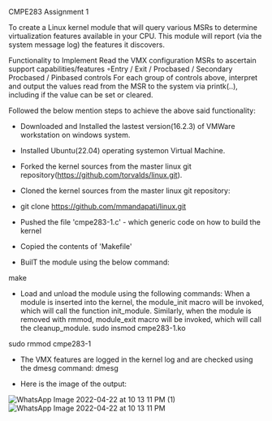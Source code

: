 CMPE283 Assignment 1

To create a Linux kernel module that will query various MSRs to determine virtualization features available in your CPU. This module will report (via the system message log) the features it discovers.

Functionality to Implement
Read the VMX configuration MSRs to ascertain support capabilities/features ◦Entry / Exit / Procbased / Secondary Procbased / Pinbased controls
For each group of controls above, interpret and output the values read from the MSR to the system via printk(..), including if the value can be set or cleared.

Followed the below mention steps to achieve the above said functionality:

* Downloaded and Installed the lastest version(16.2.3) of VMWare workstation on windows system.

* Installed Ubuntu(22.04) operating systemon Virtual Machine.

* Forked the kernel sources from the master linux git repository(https://github.com/torvalds/linux.git).

* Cloned the kernel sources from the master linux git repository:

* git clone https://github.com/mmandapati/linux.git

* Pushed the file 'cmpe283-1.c' - which generic code on how to build the kernel

* Copied the contents of 'Makefile'

* BuilT the module using the below command:

make

* Load and unload the module using the following commands: When a module is inserted into the kernel, the module_init macro will be invoked, 
which will call the function init_module.
Similarly, when the module is removed with rmmod, module_exit macro will be invoked, which will call the cleanup_module.
sudo insmod cmpe283-1.ko

sudo rmmod cmpe283-1

* The VMX features are logged in the kernel log and are checked using the dmesg command:
dmesg

* Here is the image of the output:

![WhatsApp Image 2022-04-22 at 10 13 11 PM (1)](https://user-images.githubusercontent.com/48903573/164878987-28cb7751-fb6c-48b2-9be2-d31711dce334.jpeg)
![WhatsApp Image 2022-04-22 at 10 13 11 PM](https://user-images.githubusercontent.com/48903573/164878989-ad875ccb-ca85-4649-bdaa-c80e135490f6.jpeg)


